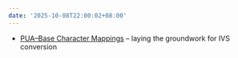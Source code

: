 ```yaml
---
date: '2025-10-08T22:00:02+08:00'
---
```

- [PUA–Base Character Mappings](/mappings) – laying the groundwork for IVS conversion
